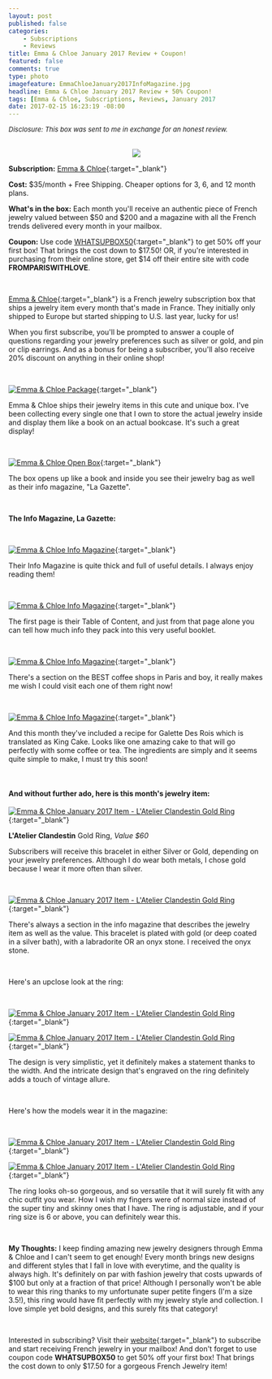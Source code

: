 ```yaml
---
layout: post
published: false
categories: 
    - Subscriptions
    - Reviews
title: Emma & Chloe January 2017 Review + Coupon!
featured: false
comments: true
type: photo
imagefeature: EmmaChloeJanuary2017InfoMagazine.jpg
headline: Emma & Chloe January 2017 Review + 50% Coupon!
tags: [Emma & Chloe, Subscriptions, Reviews, January 2017
date: 2017-02-15 16:23:19 -08:00
---
```


<i><font size="2">Disclosure: This box was sent to me in exchange for an honest review.</font></i>

<br>

<center><a target="_blank" href="http://shareasale.com/r.cfm?b=879944&amp;u=1115177&amp;m=65239&amp;urllink=&amp;afftrack="><img src="http://static.shareasale.com/image/65239/Logo_00.png" border="0" />
</a></center>

**Subscription:** [Emma & Chloe](http://www.shareasale.com/r.cfm?B=852386&U=1115177&M=65239&urllink=){:target="_blank"}

**Cost:** $35/month + Free Shipping. Cheaper options for 3, 6, and 12 month plans.

**What's in the box:** Each month you'll receive an authentic piece of French jewelry valued between $50 and $200 and a magazine with all the French trends delivered every month in your mailbox.

**Coupon:** Use code [WHATSUPBOX50](https://account.shareasale.com/a-getmerchantcode.cfm?merchantId=65239https://us.emma-chloe.com/pages/valentines-day-from-paris){:target="_blank"} to get 50% off your first box! That brings the cost down to $17.50! OR, if you're interested in purchasing from their online store, get $14 off their entire site with code <b>FROMPARISWITHLOVE</b>.

<br>

[Emma & Chloe](http://www.shareasale.com/r.cfm?B=852386&U=1115177&M=65239&urllink=){:target="_blank"} is a French jewelry subscription box that ships a jewelry item every month that's made in France. They initially only shipped to Europe but started shipping to U.S. last year, lucky for us!

When you first subscribe, you'll be prompted to answer a couple of questions regarding your jewelry preferences such as silver or gold, and pin or clip earrings. And as a bonus for being a subscriber, you'll also receive 20% discount on anything in their online shop!

<br>

[![Emma & Chloe Package](http://whatsupmailbox.com/images/EmmaChloeJanuary2017Box.jpg)](http://www.shareasale.com/r.cfm?B=852386&U=1115177&M=65239&urllink=){:target="_blank"}

Emma & Chloe ships their jewelry items in this cute and unique box. I've been collecting every single one that I own to store the actual jewelry inside and display them like a book on an actual bookcase. It's such a great display!

<br>

[![Emma & Chloe Open Box](http://whatsupmailbox.com/images/EmmaChloeJanuary2017OpenBox.jpg)](http://www.shareasale.com/r.cfm?B=852386&U=1115177&M=65239&urllink=){:target="_blank"}
 
The box opens up like a book and inside you see their jewelry bag as well as their info magazine, "La Gazette".

<br>

**The Info Magazine, La Gazette:**

<br>

[![Emma & Chloe Info Magazine](http://whatsupmailbox.com/images/EmmaChloeJanuary2017InfoMagazine.jpg)](http://www.shareasale.com/r.cfm?B=852386&U=1115177&M=65239&urllink=){:target="_blank"}

Their Info Magazine is quite thick and full of useful details. I always enjoy reading them!

<br>

[![Emma & Chloe Info Magazine](http://whatsupmailbox.com/images/EmmaChloeJanuary2017InfoMagazine02.jpg)](http://www.shareasale.com/r.cfm?B=852386&U=1115177&M=65239&urllink=){:target="_blank"}

The first page is their Table of Content, and just from that page alone you can tell how much info they pack into this very useful booklet.

<br>

[![Emma & Chloe Info Magazine](http://whatsupmailbox.com/images/EmmaChloeJanuary2017InfoMagazine03.jpg)](http://www.shareasale.com/r.cfm?B=852386&U=1115177&M=65239&urllink=){:target="_blank"}

There's a section on the BEST coffee shops in Paris and boy, it really makes me wish I could visit each one of them right now!

<br>

[![Emma & Chloe Info Magazine](http://whatsupmailbox.com/images/EmmaChloeJanuary2017InfoMagazine04.jpg)](http://www.shareasale.com/r.cfm?B=852386&U=1115177&M=65239&urllink=){:target="_blank"}

And this month they've included a recipe for Galette Des Rois which is translated as King Cake. Looks like one amazing cake to that will go perfectly with some coffee or tea. The ingredients are simply and it seems quite simple to make, I must try this soon!

<br>

<H4>And without further ado, here is this month's jewelry item:</H4>

[![Emma & Chloe January 2017 Item - L'Atelier Clandestin Gold Ring](http://whatsupmailbox.com/images/EmmaChloeJanuary2017LAtelierClandestinGoldRing.jpg)](http://www.shareasale.com/r.cfm?B=852386&U=1115177&M=65239&urllink=){:target="_blank"}

**L'Atelier Clandestin** Gold Ring, *Value $60*

Subscribers will receive this bracelet in either Silver or Gold, depending on your jewelry preferences. Although I do wear both metals, I chose gold because I wear it more often than silver.

<br>

[![Emma & Chloe January 2017 Item - L'Atelier Clandestin Gold Ring](http://whatsupmailbox.com/images/EmmaChloeJanuary2017LAtelierClandestinRingInfo.jpg)](http://www.shareasale.com/r.cfm?B=852386&U=1115177&M=65239&urllink=){:target="_blank"}

There's always a section in the info magazine that describes the jewelry item as well as the value. This bracelet is plated with gold (or deep coated in a silver bath), with a labradorite OR an onyx stone. I received the onyx stone.

<br>

Here's an upclose look at the ring:

<br>

[![Emma & Chloe January 2017 Item - L'Atelier Clandestin Gold Ring](http://whatsupmailbox.com/images/EmmaChloeJanuary2017LAtelierClandestinGoldRing02.jpg)](http://www.shareasale.com/r.cfm?B=852386&U=1115177&M=65239&urllink=){:target="_blank"}

[![Emma & Chloe January 2017 Item - L'Atelier Clandestin Gold Ring](http://whatsupmailbox.com/images/EmmaChloeJanuary2017LAtelierClandestinGoldRing03.jpg)](http://www.shareasale.com/r.cfm?B=852386&U=1115177&M=65239&urllink=){:target="_blank"}

The design is very simplistic, yet it definitely makes a statement thanks to the width. And the intricate design that's engraved on the ring definitely adds a touch of vintage allure.

<br>

Here's how the models wear it in the magazine:

<br>

[![Emma & Chloe January 2017 Item - L'Atelier Clandestin Gold Ring](http://whatsupmailbox.com/images/EmmaChloeJanuary2017LAtelierClandestinGoldRing04.jpg)](http://www.shareasale.com/r.cfm?B=852386&U=1115177&M=65239&urllink=){:target="_blank"}

[![Emma & Chloe January 2017 Item - L'Atelier Clandestin Gold Ring](http://whatsupmailbox.com/images/EmmaChloeJanuary2017LAtelierClandestinGoldRing05.jpg)](http://www.shareasale.com/r.cfm?B=852386&U=1115177&M=65239&urllink=){:target="_blank"}

The ring looks oh-so gorgeous, and so versatile that it will surely fit with any chic outfit you wear. How I wish my fingers were of normal size instead of the super tiny and skinny ones that I have. The ring is adjustable, and if your ring size is 6 or above, you can definitely wear this.

<br>


<i class="icon-exclamation-sign"></i> **My Thoughts:** I keep finding amazing new jewelry designers through Emma & Chloe and I can't seem to get enough! Every month brings new designs and different styles that I fall in love with everytime, and the quality is always high. It's definitely on par with fashion jewelry that costs upwards of $100 but only at a fraction of that price! Although I personally won't be able to wear this ring thanks to my unfortunate super petite fingers (I'm a size 3.5!), this ring would have fit perfectly with my jewelry style and collection. I love simple yet bold designs, and this surely fits that category!

<br>

Interested in subscribing? Visit their [website](http://www.shareasale.com/r.cfm?B=852386&U=1115177&M=65239&urllink=){:target="_blank"} to subscribe and start receiving French jewelry in your mailbox! And don't forget to use coupon code **WHATSUPBOX50** to get 50% off your first box! That brings the cost down to only $17.50 for a gorgeous French Jewelry item!
